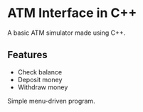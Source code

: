 # ATM Interface in C++

A basic ATM simulator made using C++.

## Features
- Check balance
- Deposit money
- Withdraw money

Simple menu-driven program.
